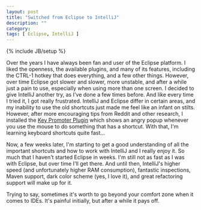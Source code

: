 ```yaml
---
layout: post
title: "Switched from Eclipse to IntelliJ"
description: ""
category: 
tags: [ Eclipse, IntelliJ ]
---
```

{% include JB/setup %}

Over the years I have always been fan and user of the Eclipse platform. I liked the openness, the available plugins, and many of its features, including the CTRL-1 hotkey that does everything, and a few other things. However, over time Eclipse got slower and slower, more unstable, and after a while just a pain to use, especially when using more than one screen. I decided to give IntelliJ another try, as I've done a few times before. And like every time I tried it, I got really frustrated. IntelliJ and Eclipse differ in certain areas, and my inability to use the old shortcuts just made me feel like an infant on stilts. However, after more encouraging tips from Reddit and other research, I installed the [Key Promoter Plugin](http://plugins.jetbrains.com/plugin/?id=1003) which shows an angry popup whenever you use the mouse to do something that has a shortcut. With that, I'm learning keyboard shortcuts quite fast...

Now, a few weeks later, I'm starting to get a good understanding of all the important shortcuts and how to work with IntelliJ and I really enjoy it. So much that I haven't started Eclipse in weeks. I'm still not as fast as I was with Eclipse, but over time I'll get there. And until then, IntelliJ's higher speed (and unfortunately higher RAM consumption), fantastic inspections, Maven support, dark color scheme (yes, I love it), and great refactoring support will make up for it.

Trying to say, sometimes it's worth to go beyond your comfort zone when it comes to IDEs. It's painful initially, but after a while it pays off. 
